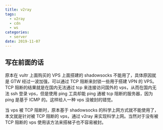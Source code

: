 ```yaml
---
title: v2ray
tags:
  - v2ray
  - cdn
  - ws
categories:
  - server
date: 2019-11-07
---
```


## 写在前面的话

原本在 vultr 上面购买的 VPS 上面搭建的 shadowsocks 不能用了，具体原因就是 GTW 经过一波加强，可以通过 TCP 阻断来封锁一些用于搭建 VPN 的 VPS。TCP 阻断的结果就是在国内无法通过 tcp 来连接访问国外的 vps，从而在国内无法 ssh 登录 vps，但是使用 ping 工具却能 ping 通被 tcp 阻断的服务器，因为 ping 是基于 ICMP 的。这样给人一种 vps 没被封的错觉。

当 vps 被 TCP 阻断时，原本基于 shadowsocks 的科学上网方式就不能使用了，本文就是针对被 TCP 阻断的 vps，通过 v2ray 来实现科学上网。当然对于没有被 TCP 阻断的 vps 使用该方法来搭梯子也不容易被封。